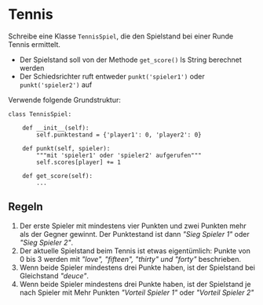 
# Tennis

Schreibe eine Klasse `TennisSpiel`, die den Spielstand bei einer Runde Tennis ermittelt.

* Der Spielstand soll von der Methode `get_score()` ls String berechnet werden
* Der Schiedsrichter ruft entweder `punkt('spieler1')` oder  `punkt('spieler2')` auf

Verwende folgende Grundstruktur:

    class TennisSpiel:

        def __init__(self):
            self.punktestand = {'player1': 0, 'player2': 0}

        def punkt(self, spieler):
            """mit 'spieler1' oder 'spieler2' aufgerufen"""
            self.scores[player] += 1

        def get_score(self):
            ...

## Regeln

1. Der erste Spieler mit mindestens vier Punkten und zwei Punkten mehr als der Gegner gewinnt. Der Punktestand ist dann *"Sieg Spieler 1"* oder *"Sieg Spieler 2"*.
2. Der aktuelle Spielstand beim Tennis ist etwas eigentümlich: Punkte von 0 bis 3 werden mit *"love", "fifteen", "thirty" und "forty"* beschrieben.
3. Wenn beide Spieler mindestens drei Punkte haben, ist der Spielstand bei Gleichstand *"deuce"*.
4. Wenn beide Spieler mindestens drei Punkte haben, ist der Spielstand je nach Spieler mit Mehr Punkten *"Vorteil Spieler 1"* oder *"Vorteil Spieler 2"*
